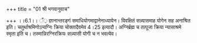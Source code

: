 +++
title = "01 श्री भगवानुवाच"

+++
।।6.1।। ँ़ ज्ञानान्तरङ्गं समाधियोगमाद्वानेनाध्यायेन। विवक्षितं
सन्न्यासमाह योगेन सह अनाश्रित इति। चतुर्थाश्रमिणोऽप्यग्निः क्रिया
चोक्तादैवमेव 4।25 इत्यादौ। अग्निर्ब्रह्म च तत्पूजा क्रिया न्यासाश्रमे
स्मृता इति च। तस्मान्निरग्निरक्रियः सन्न्यासी योगी च न भवत्येव।

